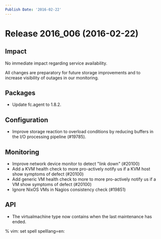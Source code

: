 ```yaml
---
Publish Date: '2016-02-22'
---
```


# Release 2016_006 (2016-02-22)

## Impact

No immediate impact regarding service availability.

All changes are preparatory for future storage improvements and to increase
visibility of outages in our monitoring.

## Packages

- Update fc.agent to 1.8.2.

## Configuration

- Improve storage reaction to overload conditions by reducing buffers in the
  I/O processing pipeline (#19785).

## Monitoring

- Improve network device monitor to detect "link down" (#20100)
- Add a KVM health check to more pro-actively notify us if a KVM host show
  symptoms of defect (#20100)
- Add generic VM health check to more to more pro-actively notify us if a VM
  show symptoms of defect (#20100)
- Ignore NixOS VMs in Nagios consistency check (#19851)

## API

- The virtualmachine type now contains when the last maintenance has ended.

% vim: set spell spelllang=en:
